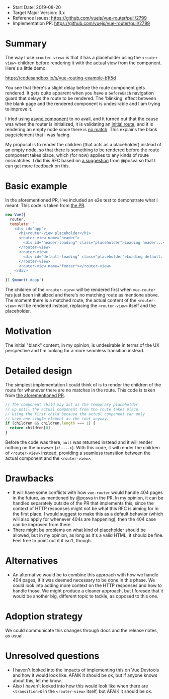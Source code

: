 - Start Date: 2019-08-20
- Target Major Version: 3.x
- Reference Issues: https://github.com/vuejs/vue-router/pull/2799
- Implementation PR: https://github.com/vuejs/vue-router/pull/2799

# Summary

The way I use `<router-view>` is that it has a placeholder using the `<router-view>` children before
rendering it with the actual view from the component. Here's a little demo:

https://codesandbox.io/s/vue-routing-example-b1t5d

You see that there's a slight delay before the route component gets rendered. It gets quite apparent when you have a `beforeEach` navigation guard that delays the route to be rendered. The 'blinking' effect
between the blank page and the rendered component is undesirable and I am trying to improve it.

I tried using [async component](https://vuejs.org/v2/guide/components-dynamic-async.html#Async-Components) to no avail, and it turned out that the cause was when the router is initialized, it is validating an [initial route](https://github.com/vuejs/vue-router/blob/v3.0.6/src/util/route.js#L52), and it is rendering an empty node since there is [no match](https://github.com/vuejs/vue-router/blob/v3.0.6/src/components/view.js#L51). This explains the blank page/element that I was facing.

My proposal is to render the children (that acts as a placeholder) instead of an empty node, so that there is something to be rendered before the route component takes place, which (for now) applies to any kinds of route mismatches. I did this RFC based on [a suggestion](https://github.com/vuejs/vue-router/pull/2799#issuecomment-519885182) from @posva so that I can get more feedback on this.

# Basic example

In the aforementioned PR, I've included an e2e test to demonstrate what I meant. This code is taken from [the PR](https://github.com/briwa/vue-router/blob/render-children-initial/examples/placeholder/app.js#L31).

```javascript
new Vue({
  router,
  template: `
    <div id="app">
      <h1>router-view placeholder</h1>
      <router-view name="header">
        <div id="header-loading" class="placeholder">Loading header...</div>
      </router-view>
      <router-view>
        <div id="default-loading" class="placeholder">Loading default...</div>
      </router-view>
      <router-view name="footer"></router-view>
    </div>
  `
}).$mount('#app')
```

The children of the `<router-view>` will be rendered first when `vue-router` has just been initialized and there's no matching route as mentione above. The moment there is a matched route, the actual content of the `<router-view>` will be rendered instead, replacing the `<router-view>` itself and the placeholder.

# Motivation

The initial "blank" content, in my opinion, is undesirable in terms of the UX perspective and I'm looking for a more seamless transition instead.

# Detailed design

The simplest implementation I could think of is to render the children of the route for whenever there are no matches in the route. This code is taken from [the aforementioned PR](https://github.com/briwa/vue-router/blob/render-children-initial/src/components/view.js#L52).

```javascript
// The component child may act as the temporary placeholder
// up until the actual component from the route takes place.
// Using the first child because the actual component can only
// have one single element as the root anyway.
if (children && children.length === 1) {
  return children[0]
}
```

Before the code was there, `null` was returned instead and it will render nothing on the browser (`<!---->`). With this code, it will render the children of `<router-view>` instead, providing a seamless transition between the actual component and the `<router-view>`.

# Drawbacks

- It will have some conflicts with how `vue-router` would handle 404 pages in the future, as mentioned by @posva in the PR. In my opinion, it can be handled separately outside of the PR that implements this,
since the context of HTTP responses might not be what this RFC is aiming for in the first place. I would suggest to make this as a default behavior (which will also apply for whenever 404s are happening), then the 404 case can be improved from there.
- There might be problems on what kind of placeholder should be allowed, but in my opinion, as long as it's a valid HTML, it should be fine. Feel free to point out if it isn't, though.

# Alternatives

- An alternative would be to combine this approach with how we handle 404 pages, if it was deemed necessary to be done in this phase. We could look into adding more context on the HTTP responses and how to handle those. We might produce a cleaner approach, but I foresee that it would be another big, different topic to tackle,
as opposed to this one.

# Adoption strategy

We could communicate this changes through docs and the release notes, as usual.

# Unresolved questions

- I haven't looked into the impacts of implementing this on Vue Devtools and how it would look like. AFAIK it should be ok, but if anyone knows about this, let me know.
- Also I haven't looked into how this would look like when there are `<transition>`s in the `<router-view>` itself, but AFAIK it should be ok.
